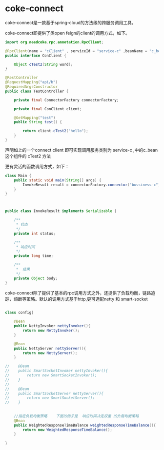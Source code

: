 # coke-connect

coke-connect是一款基于spring-cloud的方法级的跨服务调用工具。

coke-connect即提供了类open feign的client的调用方式，如下。

```java
import org.needcoke.rpc.annotation.RpcClient;

@RpcClient(name = "cClient" , serviceId = "service-c" ,beanName = "c_bean")
public interface ConClient {

    Object cTest2(String word);
}

@RestController
@RequestMapping("api/b")
@RequiredArgsConstructor
public class TestController {

    private final ConnectorFactory connectorFactory;

    private final ConClient client;

    @GetMapping("test")
    public String test() {

        return client.cTest2("hello");
    }
}

```
声明如上的一个connect client 即可实现调用服务类别为 service-c ,中的c_bean这个组件的  cTest2 方法

更有灵活的函数调用方式，如下：
```java
class Main {
    public static void main(String[] args) {
        InvokeResult result = connectorFactory.connector("bussiness-c").execute("cCon", "cTest2", args);
    }
}



public class InvokeResult implements Serializable {

    /**
     * 状态
     */
    private int status;

    /**
     * 响应时间
     */
    private long time;

    /**
     *  结果
     */
    private Object body;
}

```

coke-connect除了提供了基本的rpc调用方式之外，还提供了负载均衡，链路追踪，熔断等策略。默认的调用方式基于http,更可选配netty 和 smart-socket

```java

class config{
    
    @Bean
    public NettyInvoker nettyInvoker(){
        return new NettyInvoker();
    }

    @Bean
    public NettyServer nettyServer(){
        return new NettyServer();
    }

//    @Bean
//    public SmartSocketInvoker nettyInvoker(){
//        return new SmartSocketInvoker();
//    }
//
//    @Bean
//    public SmartSocketServer nettyServer(){
//        return new SmartSocketServer();
//    }
    
    
    //指定负载均衡策略    下面的例子是  响应时间决定权重 的负载均衡策略
    @Bean
    public WeightedResponseTimeBalance weightedResponseTimeBalance(){
        return new WeightedResponseTimeBalance();
    }
    
}

```